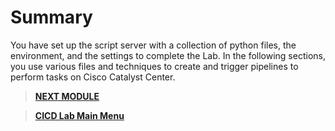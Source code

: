 # Summary

You have set up the script server with a collection of python files, the environment, and the settings to complete the Lab. In the following sections, you use various files and techniques to create and trigger pipelines to perform tasks on Cisco Catalyst Center.

> [**NEXT MODULE**](../cicd-1-hierarchy/01-intro.md)

> [**CICD Lab Main Menu**](../README.md)